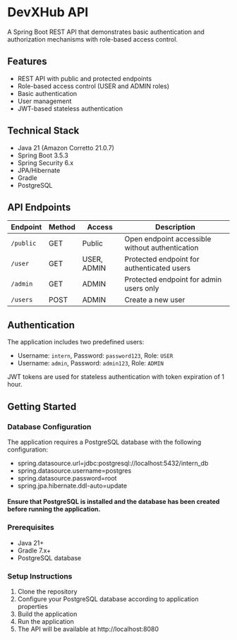 # DevXHub API

A Spring Boot REST API that demonstrates basic authentication and authorization mechanisms with role-based access control.

## Features

- REST API with public and protected endpoints
- Role-based access control (USER and ADMIN roles)
- Basic authentication
- User management
- JWT-based stateless authentication

## Technical Stack

- Java 21 (Amazon Corretto 21.0.7)
- Spring Boot 3.5.3
- Spring Security 6.x
- JPA/Hibernate
- Gradle
- PostgreSQL

## API Endpoints

| Endpoint | Method | Access | Description |
|----------|--------|--------|-------------|
| `/public` | GET | Public | Open endpoint accessible without authentication |
| `/user` | GET | USER, ADMIN | Protected endpoint for authenticated users |
| `/admin` | GET | ADMIN | Protected endpoint for admin users only |
| `/users` | POST | ADMIN | Create a new user |

## Authentication

The application includes two predefined users:
- Username: `intern`, Password: `password123`, Role: `USER`
- Username: `admin`, Password: `admin123`, Role: `ADMIN`

JWT tokens are used for stateless authentication with token expiration of 1 hour.

## Getting Started

### Database Configuration

The application requires a PostgreSQL database with the following configuration:
- spring.datasource.url=jdbc:postgresql://localhost:5432/intern_db
- spring.datasource.username=postgres
- spring.datasource.password=root
- spring.jpa.hibernate.ddl-auto=update

#### Ensure that PostgreSQL is installed and the database has been created before running the application.

### Prerequisites

- Java 21+
- Gradle 7.x+
- PostgreSQL database

### Setup Instructions

1. Clone the repository
2. Configure your PostgreSQL database according to application properties
3. Build the application
4. Run the application
5. The API will be available at http://localhost:8080
